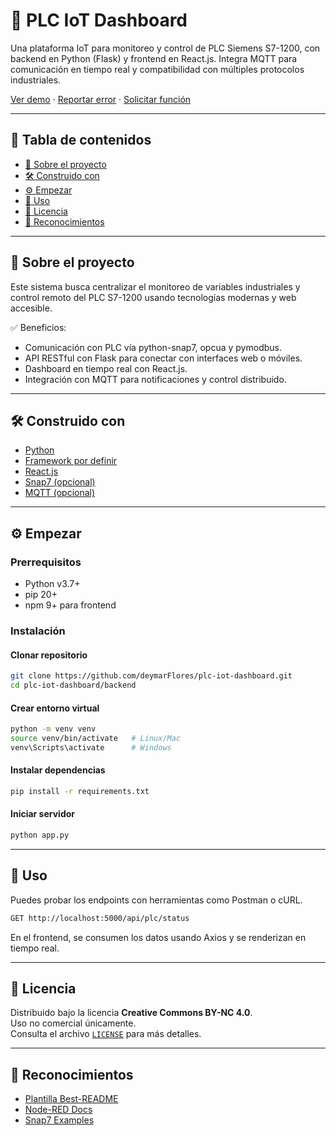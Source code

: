 # 🚀 PLC IoT Dashboard

Una plataforma IoT para monitoreo y control de PLC Siemens S7-1200, con backend en Python (Flask) y frontend en React.js. Integra MQTT para comunicación en tiempo real y compatibilidad con múltiples protocolos industriales.

[Ver demo](#) · [Reportar error](#) · [Solicitar función](#)

---

## 📑 Tabla de contenidos

- [📌 Sobre el proyecto](#-sobre-el-proyecto)
- [🛠️ Construido con](#️-construido-con)
- [⚙️ Empezar](#️-empezar)
- [🧪 Uso](#-uso)
- [📝 Licencia](#-licencia)
- [🙌 Reconocimientos](#-reconocimientos)

---

## 📌 Sobre el proyecto

Este sistema busca centralizar el monitoreo de variables industriales y control remoto del PLC S7-1200 usando tecnologías modernas y web accesible.

✅ Beneficios:
- Comunicación con PLC vía python-snap7, opcua y pymodbus.
- API RESTful con Flask para conectar con interfaces web o móviles.
- Dashboard en tiempo real con React.js.
- Integración con MQTT para notificaciones y control distribuido.

---

## 🛠️ Construido con

- [Python](https://www.python.org/)
- [Framework por definir](https://404/)
- [React.js](https://react.dev/)
- [Snap7 (opcional)](http://snap7.sourceforge.net/)
- [MQTT (opcional)](https://mqtt.org/)

---

## ⚙️ Empezar

### Prerrequisitos

- Python v3.7+
- pip 20+
- npm 9+ para frontend

### Instalación


#### Clonar repositorio
```bash
git clone https://github.com/deymarFlores/plc-iot-dashboard.git
cd plc-iot-dashboard/backend
```

#### Crear entorno virtual
```bash
python -m venv venv
source venv/bin/activate   # Linux/Mac
venv\Scripts\activate      # Windows
```

#### Instalar dependencias
```bash
pip install -r requirements.txt
```

#### Iniciar servidor
```bash
python app.py
```

---

## 🧪 Uso

Puedes probar los endpoints con herramientas como Postman o cURL.

```bash
GET http://localhost:5000/api/plc/status
```

En el frontend, se consumen los datos usando Axios y se renderizan en tiempo real.

---

## 📝 Licencia

Distribuido bajo la licencia **Creative Commons BY-NC 4.0**.  
Uso no comercial únicamente.  
Consulta el archivo [`LICENSE`](./LICENSE) para más detalles.

---

## 🙌 Reconocimientos

- [Plantilla Best-README](https://github.com/othneildrew/Best-README-Template)
- [Node-RED Docs](https://nodered.org/docs/)
- [Snap7 Examples](https://github.com/mathiask88/node-snap7)
